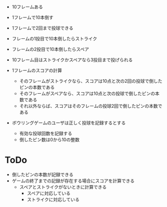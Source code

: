 - 10フレームある
- 1フレームで10本倒す
- 1フレームで2回まで投球できる
- フレームの1投目で10本倒したらストライク
- フレームの2投目で10本倒したらスペア
- 10フレーム目はストライクかスペアなら3投目まで投げられる
- 1フレームのスコアの計算
	- そのフレームがストライクなら、スコアは10点と次の2回の投球で倒したピンの本数である
	- そのフレームがスペアなら、スコアは10点と次の投球で倒したピンの本数である
	- それ以外ならば、スコアはそのフレームの投球2回で倒したピンの本数である

- ボウリングゲームのユーザは正しく投球を記録するとする
  - 有効な投球回数を記録する
  - 倒したピン数は0から10の整数

# ToDo

- 倒したピンの本数が記録できる
- ゲームの終了までの記録が存在する場合にスコアを計算できる
  - スペアとストライクがないときに計算できる
	- スペアに対応している
	- ストライクに対応している
